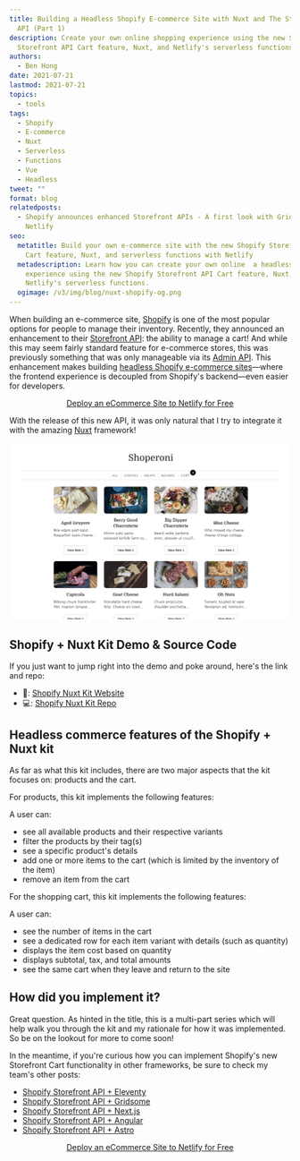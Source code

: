 ```yaml
---
title: Building a Headless Shopify E-commerce Site with Nuxt and The Storefront
  API (Part 1)
description: Create your own online shopping experience using the new Shopify
  Storefront API Cart feature, Nuxt, and Netlify's serverless functions.
authors:
  - Ben Hong
date: 2021-07-21
lastmod: 2021-07-21
topics:
  - tools
tags:
  - Shopify
  - E-commerce
  - Nuxt
  - Serverless
  - Functions
  - Vue
  - Headless
tweet: ""
format: blog
relatedposts:
  - Shopify announces enhanced Storefront APIs - A first look with Gridsome and
    Netlify
seo:
  metatitle: Build your own e-commerce site with the new Shopify Storefront API
    Cart feature, Nuxt, and serverless functions with Netlify
  metadescription: Learn how you can create your own online  a headless shopping
    experience using the new Shopify Storefront API Cart feature, Nuxt, and
    Netlify's serverless functions.
  ogimage: /v3/img/blog/nuxt-shopify-og.png
---
```

When building an e-commerce site, [Shopify](https://www.shopify.com) is one of the most popular options for people to manage their inventory. Recently, they announced an enhancement to their [Storefront API](https://shopify.dev/custom-storefronts/cart): the ability to manage a cart! And while this may seem fairly standard feature for e-commerce stores, this was previously something that was only manageable via its [Admin API](https://shopify.dev/api/admin). This enhancement makes building [headless Shopify e-commerce sites](https://www.shopify.com/enterprise/headless-commerce)—where the frontend experience is decoupled from Shopify's backend—even easier for developers.

<p style="text-align:center"><a href="https://www.netlify.com/for/ecommerce/" class="button">Deploy an eCommerce Site to Netlify for Free</a></p>

With the release of this new API, it was only natural that I try to integrate it with the amazing [Nuxt](https://nuxtjs.org/) framework!

![Screenshot of Shopify + Nuxt Kit](/v3/img/blog/shopify-nuxt-kit-blog-post-part-1.png)

## **Shopify + Nuxt Kit Demo & Source Code**

If you just want to jump right into the demo and poke around, here's the link and repo:

* 🔗: [Shopify Nuxt Kit Website](https://shopify-nuxt-kit.netlify.app/ "https\://shopify-nuxt-kit.netlify.app/")
* 💻: [Shopify Nuxt Kit Repo](https://www.github.com/bencodezen/shopify-nuxt-kit)

## **Headless commerce features of the Shopify + Nuxt kit**

As far as what this kit includes, there are two major aspects that the kit focuses on: products and the cart.

For products, this kit implements the following features:

A user can:

* see all available products and their respective variants
* filter the products by their tag(s)
* see a specific product's details
* add one or more items to the cart (which is limited by the inventory of the item)
* remove an item from the cart

For the shopping cart, this kit implements the following features:

A user can:

* see the number of items in the cart
* see a dedicated row for each item variant with details (such as quantity)
* displays the item cost based on quantity
* displays subtotal, tax, and total amounts
* see the same cart when they leave and return to the site

## How did you implement it?

Great question. As hinted in the title, this is a multi-part series which will help walk you through the kit and my rationale for how it was implemented. So be on the lookout for more to come soon!

In the meantime, if you're curious how you can implement Shopify's new Storefront Cart functionality in other frameworks, be sure to check my team's other posts:

* [Shopify Storefront API + Eleventy](https://ntl.fyi/3kKAMGT)
* [Shopify Storefront API + Gridsome](https://ntl.fyi/3BoRkdx)
* [Shopify Storefront API + Next.js](https://www.netlify.com/blog/2021/09/13/build-your-own-online-shop-with-next.js-and-shopify/)
* [Shopify Storefront API + Angular](https://www.netlify.com/blog/2021/08/25/e-commerce-with-angular-shopify-netlify-serverless-functions/)
* [Shopify Storefront API + Astro](https://www.netlify.com/blog/2021/07/23/build-a-modern-shopping-site-with-astro-and-serverless-functions/)

<p style="text-align:center"><a href="https://www.netlify.com/for/ecommerce/" class="button">Deploy an eCommerce Site to Netlify for Free</a></p>